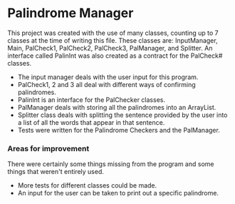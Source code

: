 # Palindrome Manager

This project was created with the use of many classes, counting up to 7 classes at the time of writing this file.
These classes are: InputManager, Main, PalCheck1, PalCheck2, PalCheck3, PalManager, and Splitter.
An interface called PalinInt was also created as a contract for the PalCheck# classes.

- The input manager deals with the user input for this program.
- PalCheck1, 2 and 3 all deal with different ways of confirming palindromes.
- PalinInt is an interface for the PalChecker classes.
- PalManager deals with storing all the palindromes into an ArrayList.
- Splitter class deals with splitting the sentence provided by the user into a list of all the words that appear in that sentence.
- Tests were written for the Palindrome Checkers and the PalManager. 

### Areas for improvement

There were certainly some things missing from the program and some things that weren't entirely used.

- More tests for different classes could be made.
- An input for the user can be taken to print out a specific palindrome.
